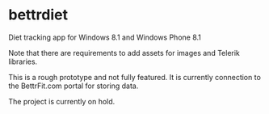 # bettrdiet
Diet tracking app for Windows 8.1 and Windows Phone 8.1

Note that there are requirements to add assets for images and Telerik libraries.

This is a rough prototype and not fully featured. It is currently connection to the BettrFit.com portal for storing data.

The project is currently on hold.

